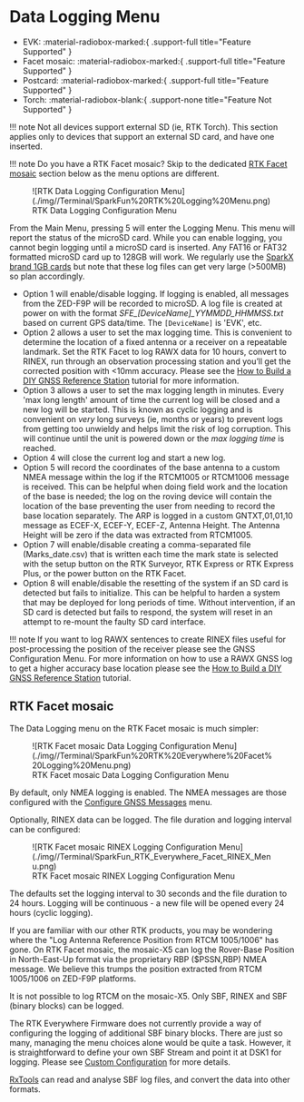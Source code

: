 # Data Logging Menu

<!--
Compatibility Icons
====================================================================================

:material-radiobox-marked:{ .support-full title="Feature Supported" }
:material-radiobox-indeterminate-variant:{ .support-partial title="Feature Partially Supported" }
:material-radiobox-blank:{ .support-none title="Feature Not Supported" }
-->

<div class="grid cards fill" markdown>

- EVK: :material-radiobox-marked:{ .support-full title="Feature Supported" }
- Facet mosaic: :material-radiobox-marked:{ .support-full title="Feature Supported" }
- Postcard: :material-radiobox-marked:{ .support-full title="Feature Supported" }
- Torch: :material-radiobox-blank:{ .support-none title="Feature Not Supported" }

</div>

!!! note
	Not all devices support external SD (ie, RTK Torch). This section applies only to devices that support an external SD card, and have one inserted.

!!! note
	Do you have a RTK Facet mosaic? Skip to the dedicated [RTK Facet mosaic](#rtk-facet-mosaic) section below as the menu options are different.

<figure markdown>
![RTK Data Logging Configuration Menu](./img//Terminal/SparkFun%20RTK%20Logging%20Menu.png)
<figcaption markdown>
RTK Data Logging Configuration Menu
</figcaption>
</figure>

From the Main Menu, pressing 5 will enter the Logging Menu. This menu will report the status of the microSD card. While you can enable logging, you cannot begin logging until a microSD card is inserted. Any FAT16 or FAT32 formatted microSD card up to 128GB will work. We regularly use the [SparkX brand 1GB cards](https://www.sparkfun.com/products/15107) but note that these log files can get very large (>500MB) so plan accordingly.

- Option 1 will enable/disable logging. If logging is enabled, all messages from the ZED-F9P will be recorded to microSD. A log file is created at power on with the format *SFE_[DeviceName]_YYMMDD_HHMMSS.txt* based on current GPS data/time. The `[DeviceName]` is 'EVK', etc.
- Option 2 allows a user to set the max logging time. This is convenient to determine the location of a fixed antenna or a receiver on a repeatable landmark. Set the RTK Facet to log RAWX data for 10 hours, convert to RINEX, run through an observation processing station and you’ll get the corrected position with <10mm accuracy. Please see the [How to Build a DIY GNSS Reference Station](https://learn.sparkfun.com/tutorials/how-to-build-a-diy-gnss-reference-station) tutorial for more information.
- Option 3 allows a user to set the max logging length in minutes. Every 'max long length' amount of time the current log will be closed and a new log will be started. This is known as cyclic logging and is convenient on *very* long surveys (ie, months or years) to prevent logs from getting too unwieldy and helps limit the risk of log corruption. This will continue until the unit is powered down or the *max logging time* is reached.
- Option 4 will close the current log and start a new log.
- Option 5 will record the coordinates of the base antenna to a custom NMEA message within the log if the RTCM1005 or RTCM1006 message is received. This can be helpful when doing field work and the location of the base is needed; the log on the roving device will contain the location of the base preventing the user from needing to record the base location separately. The ARP is logged in a custom GNTXT,01,01,10 message as ECEF-X, ECEF-Y, ECEF-Z, Antenna Height. The Antenna Height will be zero if the data was extracted from RTCM1005.
- Option 7 will enable/disable creating a comma-separated file (Marks_date.csv) that is written each time the mark state is selected with the setup button on the RTK Surveyor, RTK Express or RTK Express Plus, or the power button on the RTK Facet.
- Option 8 will enable/disable the resetting of the system if an SD card is detected but fails to initialize. This can be helpful to harden a system that may be deployed for long periods of time. Without intervention, if an SD card is detected but fails to respond, the system will reset in an attempt to re-mount the faulty SD card interface.

!!! note
	If you want to log RAWX sentences to create RINEX files useful for post-processing the position of the receiver please see the GNSS Configuration Menu. For more information on how to use a RAWX GNSS log to get a higher accuracy base location please see the [How to Build a DIY GNSS Reference Station](https://learn.sparkfun.com/tutorials/how-to-build-a-diy-gnss-reference-station#gather-raw-gnss-data) tutorial.

## RTK Facet mosaic

The Data Logging menu on the RTK Facet mosaic is much simpler:

<figure markdown>
![RTK Facet mosaic Data Logging Configuration Menu](./img//Terminal/SparkFun%20RTK%20Everywhere%20Facet%20Logging%20Menu.png)
<figcaption markdown>
RTK Facet mosaic Data Logging Configuration Menu
</figcaption>
</figure>

By default, only NMEA logging is enabled. The NMEA messages are those configured with the [Configure GNSS Messages](./menu_messages.md#rtk-facet-mosaic) menu.

Optionally, RINEX data can be logged. The file duration and logging interval can be configured:

<figure markdown>
![RTK Facet mosaic RINEX Logging Configuration Menu](./img//Terminal/SparkFun_RTK_Everywhere_Facet_RINEX_Menu.png)
<figcaption markdown>
RTK Facet mosaic RINEX Logging Configuration Menu
</figcaption>
</figure>

The defaults set the logging interval to 30 seconds and the file duration to 24 hours. Logging will be continuous - a new file will be opened every 24 hours (cyclic logging).

If you are familiar with our other RTK products, you may be wondering where the "Log Antenna Reference Position from RTCM 1005/1006" has gone. On RTK Facet mosaic, the mosaic-X5 can log the Rover-Base Position in North-East-Up format via the proprietary RBP ($PSSN,RBP) NMEA message. We believe this trumps the position extracted from RTCM 1005/1006 on ZED-F9P platforms.

It is not possible to log RTCM on the mosaic-X5. Only SBF, RINEX and SBF (binary blocks) can be logged.

The RTK Everywhere Firmware does not currently provide a way of configuring the logging of additional SBF binary blocks. There are just so many, managing the menu choices alone would be quite a task. However, it is straightforward to define your own SBF Stream and point it at DSK1 for logging. Please see [Custom Configuration](./configure_with_ethernet_over_usb.md#custom-configuration) for more details.

[RxTools](./configure_with_rxtools.md) can read and analyse SBF log files, and convert the data into other formats.

